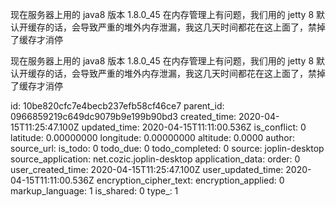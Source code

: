 现在服务器上用的 java8 版本 1.8.0_45 在内存管理上有问题，我们用的 jetty 8 默认开缓存的话，会导致严重的堆外内存泄漏，我这几天时间都花在这上面了，禁掉了缓存才消停

现在服务器上用的 java8 版本 1.8.0_45 在内存管理上有问题，我们用的 jetty 8 默认开缓存的话，会导致严重的堆外内存泄漏，我这几天时间都花在这上面了，禁掉了缓存才消停

id: 10be820cfc7e4becb237efb58cf46ce7
parent_id: 0966859219c649dc9079b9e199b90bd3
created_time: 2020-04-15T11:25:47.100Z
updated_time: 2020-04-15T11:11:00.536Z
is_conflict: 0
latitude: 0.00000000
longitude: 0.00000000
altitude: 0.0000
author: 
source_url: 
is_todo: 0
todo_due: 0
todo_completed: 0
source: joplin-desktop
source_application: net.cozic.joplin-desktop
application_data: 
order: 0
user_created_time: 2020-04-15T11:25:47.100Z
user_updated_time: 2020-04-15T11:11:00.536Z
encryption_cipher_text: 
encryption_applied: 0
markup_language: 1
is_shared: 0
type_: 1